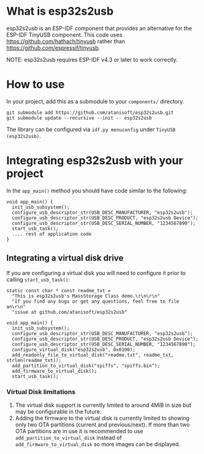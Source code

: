 # What is esp32s2usb

esp32s2usb is an ESP-IDF component that provides an alternative for the ESP-IDF TinyUSB component.
This code uses https://github.com/hathach/tinyusb rather than https://github.com/espressif/tinyusb.

NOTE: esp32s2usb requires ESP-IDF v4.3 or later to work correctly.

# How to use
In your project, add this as a submodule to your `components/` directory.

```
git submodule add https://github.com/atanisoft/esp32s2usb.git
git submodule update --recursive --init -- esp32s2usb
```

The library can be configured via `idf.py menuconfig` under `TinyUSB (esp32s2usb)`.

# Integrating esp32s2usb with your project

In the `app_main()` method you should have code similar to the following:

```
void app_main() {
  init_usb_subsystem();
  configure_usb_descriptor_str(USB_DESC_MANUFACTURER, "esp32s2usb");
  configure_usb_descriptor_str(USB_DESC_PRODUCT, "esp32s2usb Device");
  configure_usb_descriptor_str(USB_DESC_SERIAL_NUMBER, "1234567890");
  start_usb_task();
  .... rest of application code
}
```

## Integrating a virtual disk drive
If you are configuring a virtual disk you will need to configure it prior to calling `start_usb_task()`:

```
static const char * const readme_txt =
  "This is esp32s2usb's MassStorage Class demo.\r\n\r\n"
  "If you find any bugs or get any questions, feel free to file an\r\n"
  "issue at github.com/atanisoft/esp32s2usb"

void app_main() {
  init_usb_subsystem();
  configure_usb_descriptor_str(USB_DESC_MANUFACTURER, "esp32s2usb");
  configure_usb_descriptor_str(USB_DESC_PRODUCT, "esp32s2usb Device");
  configure_usb_descriptor_str(USB_DESC_SERIAL_NUMBER, "1234567890");
  configure_virtual_disk("esp32s2usb", 0x0100);
  add_readonly_file_to_virtual_disk("readme.txt", readme_txt, strlen(readme_txt));
  add_partition_to_virtual_disk("spiffs", "spiffs.bin");
  add_firmware_to_virtual_disk();
  start_usb_task();
```

### Virtual Disk limitations

1. The virtual disk support is currently limited to around 4MiB in size but may be configurable in the future. 
2. Adding the firmware to the virtual disk is currently limited to showing only two OTA partitions (current and previous/next). If more than two OTA partitions are in use it is recommended to use `add_partition_to_virtual_disk` instead of `add_firmware_to_virtual_disk` so more images can be displayed.
